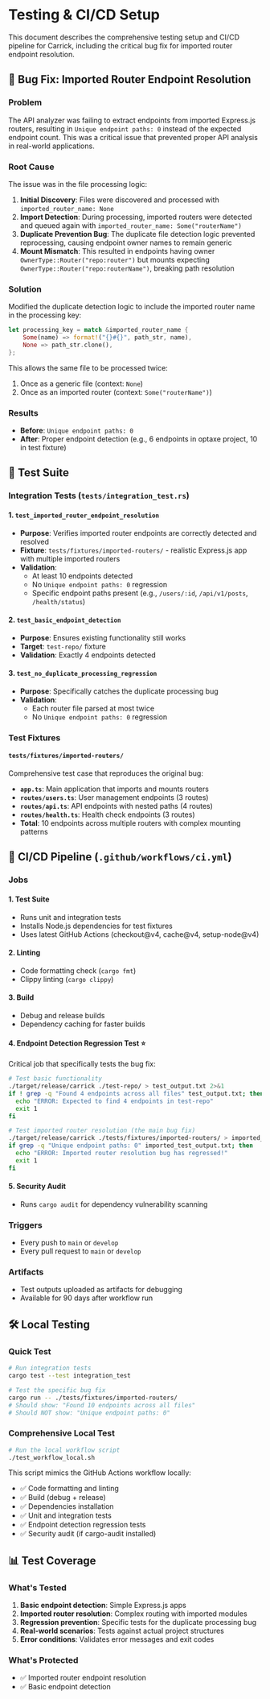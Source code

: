 # Testing & CI/CD Setup

This document describes the comprehensive testing setup and CI/CD pipeline for Carrick, including the critical bug fix for imported router endpoint resolution.

## 🐛 Bug Fix: Imported Router Endpoint Resolution

### Problem
The API analyzer was failing to extract endpoints from imported Express.js routers, resulting in `Unique endpoint paths: 0` instead of the expected endpoint count. This was a critical issue that prevented proper API analysis in real-world applications.

### Root Cause
The issue was in the file processing logic:

1. **Initial Discovery**: Files were discovered and processed with `imported_router_name: None`
2. **Import Detection**: During processing, imported routers were detected and queued again with `imported_router_name: Some("routerName")`
3. **Duplicate Prevention Bug**: The duplicate file detection logic prevented reprocessing, causing endpoint owner names to remain generic
4. **Mount Mismatch**: This resulted in endpoints having owner `OwnerType::Router("repo:router")` but mounts expecting `OwnerType::Router("repo:routerName")`, breaking path resolution

### Solution
Modified the duplicate detection logic to include the imported router name in the processing key:

```rust
let processing_key = match &imported_router_name {
    Some(name) => format!("{}#{}", path_str, name),
    None => path_str.clone(),
};
```

This allows the same file to be processed twice:
1. Once as a generic file (context: `None`)
2. Once as an imported router (context: `Some("routerName")`)

### Results
- **Before**: `Unique endpoint paths: 0`
- **After**: Proper endpoint detection (e.g., 6 endpoints in optaxe project, 10 in test fixture)

## 🧪 Test Suite

### Integration Tests (`tests/integration_test.rs`)

#### 1. `test_imported_router_endpoint_resolution`
- **Purpose**: Verifies imported router endpoints are correctly detected and resolved
- **Fixture**: `tests/fixtures/imported-routers/` - realistic Express.js app with multiple imported routers
- **Validation**:
  - At least 10 endpoints detected
  - No `Unique endpoint paths: 0` regression
  - Specific endpoint paths present (e.g., `/users/:id`, `/api/v1/posts`, `/health/status`)

#### 2. `test_basic_endpoint_detection`
- **Purpose**: Ensures existing functionality still works
- **Target**: `test-repo/` fixture
- **Validation**: Exactly 4 endpoints detected

#### 3. `test_no_duplicate_processing_regression`
- **Purpose**: Specifically catches the duplicate processing bug
- **Validation**:
  - Each router file parsed at most twice
  - No `Unique endpoint paths: 0` regression

### Test Fixtures

#### `tests/fixtures/imported-routers/`
Comprehensive test case that reproduces the original bug:

- **`app.ts`**: Main application that imports and mounts routers
- **`routes/users.ts`**: User management endpoints (3 routes)
- **`routes/api.ts`**: API endpoints with nested paths (4 routes)
- **`routes/health.ts`**: Health check endpoints (3 routes)
- **Total**: 10 endpoints across multiple routers with complex mounting patterns

## 🚀 CI/CD Pipeline (`.github/workflows/ci.yml`)

### Jobs

#### 1. Test Suite
- Runs unit and integration tests
- Installs Node.js dependencies for test fixtures
- Uses latest GitHub Actions (checkout@v4, cache@v4, setup-node@v4)

#### 2. Linting
- Code formatting check (`cargo fmt`)
- Clippy linting (`cargo clippy`)

#### 3. Build
- Debug and release builds
- Dependency caching for faster builds

#### 4. **Endpoint Detection Regression Test** ⭐
Critical job that specifically tests the bug fix:

```bash
# Test basic functionality
./target/release/carrick ./test-repo/ > test_output.txt 2>&1
if ! grep -q "Found 4 endpoints across all files" test_output.txt; then
  echo "ERROR: Expected to find 4 endpoints in test-repo"
  exit 1
fi

# Test imported router resolution (the main bug fix)
./target/release/carrick ./tests/fixtures/imported-routers/ > imported_test_output.txt 2>&1
if grep -q "Unique endpoint paths: 0" imported_test_output.txt; then
  echo "ERROR: Imported router resolution bug has regressed!"
  exit 1
fi
```

#### 5. Security Audit
- Runs `cargo audit` for dependency vulnerability scanning

### Triggers
- Every push to `main` or `develop`
- Every pull request to `main` or `develop`

### Artifacts
- Test outputs uploaded as artifacts for debugging
- Available for 90 days after workflow run

## 🛠️ Local Testing

### Quick Test
```bash
# Run integration tests
cargo test --test integration_test

# Test the specific bug fix
cargo run -- ./tests/fixtures/imported-routers/
# Should show: "Found 10 endpoints across all files"
# Should NOT show: "Unique endpoint paths: 0"
```

### Comprehensive Local Test
```bash
# Run the local workflow script
./test_workflow_local.sh
```

This script mimics the GitHub Actions workflow locally:
- ✅ Code formatting and linting
- ✅ Build (debug + release)
- ✅ Dependencies installation
- ✅ Unit and integration tests
- ✅ Endpoint detection regression tests
- ✅ Security audit (if cargo-audit installed)

## 📊 Test Coverage

### What's Tested
1. **Basic endpoint detection**: Simple Express.js apps
2. **Imported router resolution**: Complex routing with imported modules
3. **Regression prevention**: Specific tests for the duplicate processing bug
4. **Real-world scenarios**: Tests against actual project structures
5. **Error conditions**: Validates error messages and exit codes

### What's Protected
- ✅ Imported router endpoint resolution
- ✅ Basic endpoint detection
